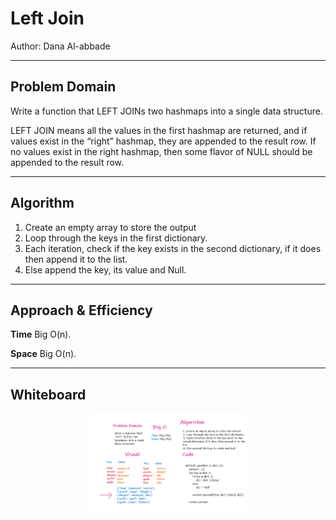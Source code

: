 # Left Join

Author: Dana Al-abbade

_______________________________________

## Problem Domain

Write a function that LEFT JOINs two hashmaps into a single data structure.

LEFT JOIN means all the values in the first hashmap are returned, and if values exist in the “right” hashmap, they are appended to the result row. If no values exist in the right hashmap, then some flavor of NULL should be appended to the result row.

___________________________________

## Algorithm

1. Create an empty array to store the output
2. Loop through the keys in the first dictionary.
3. Each iteration, check if the key exists in the second dictionary, if it does then append it to the list.
4. Else append the key, its value and Null.

________________________________________

## Approach & Efficiency

**Time** Big O(n).

**Space** Big O(n).

____________________________________________________

## Whiteboard

<img src= '/assets/dictionary.PNG' style = 'display: block; margin-left: auto;   margin-right: auto; width: 50%; '>